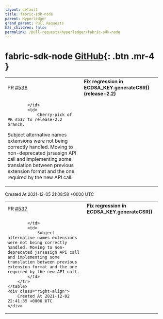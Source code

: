 ```yaml
---
layout: default
title: fabric-sdk-node
parent: Hyperledger
grand_parent: Pull Requests
has_children: false
permalink: /pull-requests/hyperledger/fabric-sdk-node
---
```


# fabric-sdk-node <span class="fs-3 right-align">[GitHub](https://github.com/hyperledger/fabric-sdk-node){: .btn .mr-4 }</span>


<div>
    <table>
        <tr>
            <td>
                PR <a href="https://github.com/hyperledger/fabric-sdk-node/pull/538" class=".btn">#538</a>
            </td>
            <td>
                <b>
                    Fix regression in ECDSA_KEY.generateCSR() (release-2.2)
                </b>
            </td>
        </tr>
        <tr>
            <td>
                
            </td>
            <td>
                Cherry-pick of PR #537 to release-2.2 branch.

Subject alternative names extensions were not being correctly handled. Moving to non-deprecated jsrsasign API call and implementing some translation between previous extension format and the one required by the new API call.
            </td>
        </tr>
    </table>
    <div class="right-align">
        Created At 2021-12-05 21:08:58 +0000 UTC
    </div>
</div>

<div>
    <table>
        <tr>
            <td>
                PR <a href="https://github.com/hyperledger/fabric-sdk-node/pull/537" class=".btn">#537</a>
            </td>
            <td>
                <b>
                    Fix regression in ECDSA_KEY.generateCSR()
                </b>
            </td>
        </tr>
        <tr>
            <td>
                
            </td>
            <td>
                Subject alternative names extensions were not being correctly handled. Moving to non-deprecated jsrsasign API call and implementing some translation between previous extension format and the one required by the new API call.
            </td>
        </tr>
    </table>
    <div class="right-align">
        Created At 2021-12-02 22:41:35 +0000 UTC
    </div>
</div>


